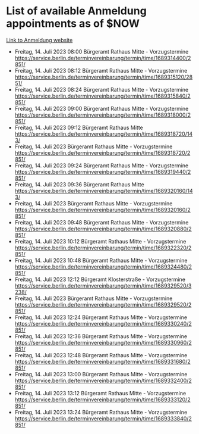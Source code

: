 # List of available Anmeldung appointments as of $NOW
[Link to Anmeldung website](https://service.berlin.de/terminvereinbarung/termin/tag.php?termin=1&anliegen[]=120686&dienstleisterlist=122210,122217,327316,122219,327312,122227,327314,122231,327346,122243,327348,122254,122252,329742,122260,329745,122262,329748,122271,327278,122273,327274,122277,327276,330436,122280,327294,122282,327290,122284,327292,122291,327270,122285,327266,122286,327264,122296,327268,150230,329760,122297,327286,122294,327284,122312,329763,122314,329775,122304,327330,122311,327334,122309,327332,317869,122281,327352,122279,329772,122283,122276,327324,122274,327326,122267,329766,122246,327318,122251,327320,122257,327322,122208,327298,122226,327300&herkunft=http%3A%2F%2Fservice.berlin.de%2Fdienstleistung%2F120686%2F)
- Freitag, 14. Juli 2023 08:00 Bürgeramt Rathaus Mitte - Vorzugstermine https://service.berlin.de/terminvereinbarung/termin/time/1689314400/2851/
- Freitag, 14. Juli 2023 08:12 Bürgeramt Rathaus Mitte - Vorzugstermine https://service.berlin.de/terminvereinbarung/termin/time/1689315120/2851/
- Freitag, 14. Juli 2023 08:24 Bürgeramt Rathaus Mitte - Vorzugstermine https://service.berlin.de/terminvereinbarung/termin/time/1689315840/2851/
- Freitag, 14. Juli 2023 09:00 Bürgeramt Rathaus Mitte - Vorzugstermine https://service.berlin.de/terminvereinbarung/termin/time/1689318000/2851/
- Freitag, 14. Juli 2023 09:12 Bürgeramt Rathaus Mitte https://service.berlin.de/terminvereinbarung/termin/time/1689318720/143/
- Freitag, 14. Juli 2023  Bürgeramt Rathaus Mitte - Vorzugstermine https://service.berlin.de/terminvereinbarung/termin/time/1689318720/2851/
- Freitag, 14. Juli 2023 09:24 Bürgeramt Rathaus Mitte - Vorzugstermine https://service.berlin.de/terminvereinbarung/termin/time/1689319440/2851/
- Freitag, 14. Juli 2023 09:36 Bürgeramt Rathaus Mitte https://service.berlin.de/terminvereinbarung/termin/time/1689320160/143/
- Freitag, 14. Juli 2023  Bürgeramt Rathaus Mitte - Vorzugstermine https://service.berlin.de/terminvereinbarung/termin/time/1689320160/2851/
- Freitag, 14. Juli 2023 09:48 Bürgeramt Rathaus Mitte - Vorzugstermine https://service.berlin.de/terminvereinbarung/termin/time/1689320880/2851/
- Freitag, 14. Juli 2023 10:12 Bürgeramt Rathaus Mitte - Vorzugstermine https://service.berlin.de/terminvereinbarung/termin/time/1689322320/2851/
- Freitag, 14. Juli 2023 10:48 Bürgeramt Rathaus Mitte - Vorzugstermine https://service.berlin.de/terminvereinbarung/termin/time/1689324480/2851/
- Freitag, 14. Juli 2023 12:12 Bürgeramt Klosterstraße - Vorzugstermine https://service.berlin.de/terminvereinbarung/termin/time/1689329520/3238/
- Freitag, 14. Juli 2023  Bürgeramt Rathaus Mitte - Vorzugstermine https://service.berlin.de/terminvereinbarung/termin/time/1689329520/2851/
- Freitag, 14. Juli 2023 12:24 Bürgeramt Rathaus Mitte - Vorzugstermine https://service.berlin.de/terminvereinbarung/termin/time/1689330240/2851/
- Freitag, 14. Juli 2023 12:36 Bürgeramt Rathaus Mitte - Vorzugstermine https://service.berlin.de/terminvereinbarung/termin/time/1689330960/2851/
- Freitag, 14. Juli 2023 12:48 Bürgeramt Rathaus Mitte - Vorzugstermine https://service.berlin.de/terminvereinbarung/termin/time/1689331680/2851/
- Freitag, 14. Juli 2023 13:00 Bürgeramt Rathaus Mitte - Vorzugstermine https://service.berlin.de/terminvereinbarung/termin/time/1689332400/2851/
- Freitag, 14. Juli 2023 13:12 Bürgeramt Rathaus Mitte - Vorzugstermine https://service.berlin.de/terminvereinbarung/termin/time/1689333120/2851/
- Freitag, 14. Juli 2023 13:24 Bürgeramt Rathaus Mitte - Vorzugstermine https://service.berlin.de/terminvereinbarung/termin/time/1689333840/2851/

